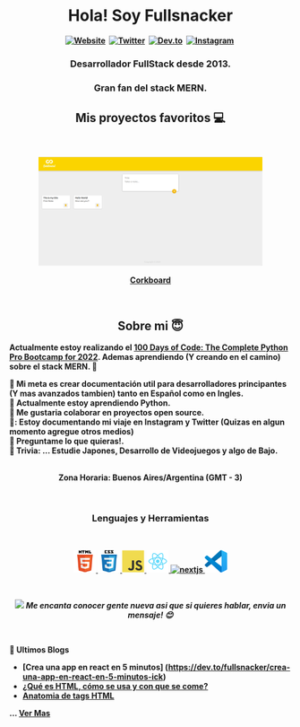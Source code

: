 <p>
  <h1 align="center"><b>Hola! Soy Fullsnacker</h1>
</p>
<p align="center">
<a href="https://fullsnacker.github.io"><img src="https://img.shields.io/badge/PORTFOLIO-CC6699?style=for-the-badge&logoColor=white" alt="Website" /></a>&nbsp;
<a href="https://twitter.com/fullsnacker"><img src="https://img.shields.io/badge/Twitter-1DA1F2?style=for-the-badge&logo=twitter&logoColor=white" alt="Twitter" /></a>&nbsp;
<a href="https://dev.to/fullsnacker"><img src="https://img.shields.io/badge/dev.to-0A0A0A?style=for-the-badge&logo=dev.to&logoColor=white" alt="Dev.to" /></a>&nbsp;
<a href="https://instagram.com/fullsnacker"><img src="https://img.shields.io/badge/Instagram-1DA1F2?style=for-the-badge&logo=instagram&logoColor=white" alt="Instagram" /></a>&nbsp;  
</p>

<p>
  <h3 align="center"><b>Desarrollador FullStack desde 2013.</h3>
  <h3 align="center"><b>Gran fan del stack MERN.</h3>
</p>

<h2 align="center">Mis proyectos favoritos 💻</h2>
<br />

<p align="center">
  <a href="https://github.com/fullsnacker/corkboard">
    <img width="400" src="https://raw.githubusercontent.com/fullsnacker/corkboard/master/assets/Screenshot.png" /> <br />  
  </a>
    
  <div align="center">
    
  [Corkboard](https://github.com/fullsnacker/corkboard)
    
  </div>
    
</p>
<br />
    
<h2 align="center">Sobre mi 😇</h2>
<p>Actualmente estoy realizando el <a href="https://www.udemy.com/course/100-days-of-code/">100 Days of Code: The Complete Python Pro Bootcamp for 2022</a>. Ademas aprendiendo (Y creando en el camino) sobre el stack MERN. 🥳</p>

:muscle: Mi meta es crear documentación util para desarrolladores principantes (Y mas avanzados tambien) tanto en Español como en Ingles.<br />
:eyes: Actualmente estoy aprendiendo Python.<br />
:raising_hand: Me gustaria colaborar en proyectos open source.<br />
📸: Estoy documentando mi viaje en Instagram y Twitter (Quizas en algun momento agregue otros medios)<br />
💬 Preguntame lo que quieras!.<br />
:ghost: Trivia: ... Estudie Japones, Desarrollo de Videojuegos y algo de Bajo.<br />
<br />
<p align="center">
  Zona Horaria: Buenos Aires/Argentina (GMT - 3)
</p>
<br />
<p>
<h3 align="center"> Lenguajes y Herramientas</h3>
</p>
<br />
<p align="center">
<a href="https://www.w3.org/html/" target="_blank"> <img src="https://raw.githubusercontent.com/devicons/devicon/master/icons/html5/html5-original-wordmark.svg" alt="html5" width="40" height="40"/> </a>
<a href="https://www.w3schools.com/css/" target="_blank"> <img src="https://raw.githubusercontent.com/devicons/devicon/master/icons/css3/css3-original-wordmark.svg" alt="css3" width="40" height="40"/> </a>
<a href="https://developer.mozilla.org/en-US/docs/Web/JavaScript" target="_blank"> <img src="https://raw.githubusercontent.com/devicons/devicon/master/icons/javascript/javascript-original.svg" alt="javascript" width="40" height="40"/> </a>
<a href="https://reactjs.org/" target="_blank"> <img src="https://raw.githubusercontent.com/github/explore/80688e429a7d4ef2fca1e82350fe8e3517d3494d/topics/react/react.png" alt="react" width="40" height="40"/> </a>
<a href="https://nextjs.org/" target="_blank"> <img src="https://www.rlogical.com/wp-content/uploads/2021/08/Rlogical-Blog-Images-thumbnail.png" alt="nextjs" width="40" height="40"/> </a>
<img alt="Visual Studio Code" width="40px" src="https://raw.githubusercontent.com/github/explore/80688e429a7d4ef2fca1e82350fe8e3517d3494d/topics/visual-studio-code/visual-studio-code.png" />
<!--<img alt="GitHub" width="40px" src="https://github.com/YuriDevAT/YuriDevAT/blob/main/github_.png" />
<a href="https://tailwindcss.com/" target="_blank"> <img src="https://www.vectorlogo.zone/logos/tailwindcss/tailwindcss-icon.svg" alt="tailwind" width="40" height="40"/> </a>  -->
   </p>
<br />
<p align="center">
<img src="https://media.giphy.com/media/LnQjpWaON8nhr21vNW/giphy.gif" width="60"> <em><b>Me encanta conocer gente nueva</b> asi que si quieres hablar, envia un mensaje! 😊</em>
</p>
<br />


📕 **Ultimos Blogs**

- [Crea una app en react en 5 minutos] (https://dev.to/fullsnacker/crea-una-app-en-react-en-5-minutos-ick)
- [¿Qué es HTML, cómo se usa y con que se come?](https://dev.to/fullsnacker/que-es-html-como-se-usa-y-con-que-se-come-4cam)
- [Anatomia de tags HTML](https://dev.to/fullsnacker/anatomia-de-tags-html-lp)

... [Ver Mas](https://dev.to/fullsnacker)


